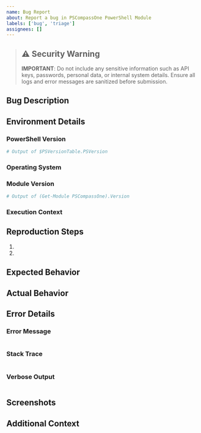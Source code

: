 ```yaml
---
name: Bug Report
about: Report a bug in PSCompassOne PowerShell Module
labels: ['bug', 'triage']
assignees: []
---
```


> ## ⚠️ Security Warning
> **IMPORTANT**: Do not include any sensitive information such as API keys, passwords, personal data, or internal system details. Ensure all logs and error messages are sanitized before submission.

## Bug Description
<!-- Provide a clear and concise description of the bug, including its impact and frequency of occurrence (minimum 50 characters) -->

## Environment Details

### PowerShell Version
```powershell
# Output of $PSVersionTable.PSVersion
```

### Operating System
<!-- Full OS name, version, and any relevant details -->

### Module Version
```powershell
# Output of (Get-Module PSCompassOne).Version
```

### Execution Context
<!-- User/System context and any relevant permissions -->

## Reproduction Steps
1. 
2. 
<!-- Add more steps as needed -->

## Expected Behavior
<!-- Clear description of what you expected to happen -->

## Actual Behavior
<!-- What actually happened, including any error messages or unexpected output -->

## Error Details
<!-- If applicable, include SANITIZED versions of the following -->

### Error Message
```powershell

```

### Stack Trace
```powershell

```

### Verbose Output
```powershell

```

## Screenshots
<!-- If applicable, add screenshots to help explain the problem. Ensure no sensitive information is visible -->

## Additional Context
<!-- Any other context about the problem, such as recent changes, related issues, or workarounds attempted -->

<!-- 
SECURITY CHECKLIST - Please verify before submission:
- [ ] No API keys, passwords, tokens, or credentials included
- [ ] No personally identifiable information in logs or screenshots
- [ ] Error messages and stack traces have been sanitized
- [ ] No internal system details or infrastructure information included
-->